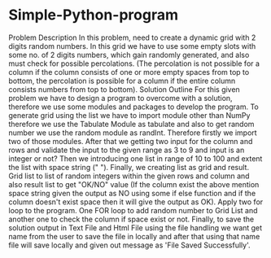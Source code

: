 # Simple-Python-program

Problem Description
In this problem, need to create a dynamic grid with 2 digits random numbers. In this grid we
have to use some empty slots with some no. of 2 digits numbers, which gain randomly generated,
and also must check for possible percolations. (The percolation is not possible for a column if the
column consists of one or more empty spaces from top to bottom, the percolation is possible for
a column if the entire column consists numbers from top to bottom).
Solution Outline
For this given problem we have to design a program to overcome with a solution, therefore we
use some modules and packages to develop the program.
To generate grid using the list we have to import module other than NumPy therefore we use the
Tabulate Module as tabulate and also to get random number we use the random module as
randInt. Therefore firstly we import two of those modules.
After that we getting two input for the column and rows and validate the input to the given range
as 3 to 9 and input is an integer or not?
Then we introducing one list in range of 10 to 100 and extent the list with space string (" ").
Finally, we creating list as grid and result.
Grid list to list of random integers within the given rows and column and also result list to get
"OK/NO" value (If the column exist the above mention space string given the output as NO
using some if else function and if the column doesn't exist space then it will give the output as
OK).
Apply two for loop to the program. One FOR loop to add random number to Grid List and
another one to check the column if space exist or not.
Finally, to save the solution output in Text File and Html File using the file handling we want get
name from the user to save the file in locally and after that using that name file will save locally
and given out message as 'File Saved Successfully'.
